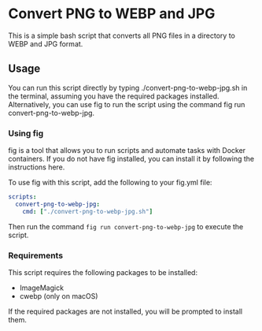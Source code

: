# Convert PNG to WEBP and JPG

This is a simple bash script that converts all PNG files in a directory to WEBP and JPG format.

## Usage
You can run this script directly by typing ./convert-png-to-webp-jpg.sh in the terminal, assuming you have the required packages installed. Alternatively, you can use fig to run the script using the command fig run convert-png-to-webp-jpg.

### Using fig
fig is a tool that allows you to run scripts and automate tasks with Docker containers. If you do not have fig installed, you can install it by following the instructions here.

To use fig with this script, add the following to your fig.yml file:

```yaml
scripts:
  convert-png-to-webp-jpg:
    cmd: ["./convert-png-to-webp-jpg.sh"]
```

Then run the command `fig run convert-png-to-webp-jpg` to execute the script.

### Requirements
This script requires the following packages to be installed:

- ImageMagick
- cwebp (only on macOS)

If the required packages are not installed, you will be prompted to install them.
